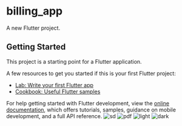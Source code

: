 # billing_app

A new Flutter project.

## Getting Started

This project is a starting point for a Flutter application.

A few resources to get you started if this is your first Flutter project:

- [Lab: Write your first Flutter app](https://docs.flutter.dev/get-started/codelab)
- [Cookbook: Useful Flutter samples](https://docs.flutter.dev/cookbook)

For help getting started with Flutter development, view the
[online documentation](https://docs.flutter.dev/), which offers tutorials,
samples, guidance on mobile development, and a full API reference.
![sd](https://github.com/user-attachments/assets/b10c5a06-63dc-41c2-8808-03c55a3d7a69)
![pdf](https://github.com/user-attachments/assets/b41592d4-e157-4ef5-8a47-079539228d39)
![light](https://github.com/user-attachments/assets/80f6d0d5-09d5-4f3c-b36f-75104403a4d8)
![dark](https://github.com/user-attachments/assets/e112a72f-8a91-4984-9a36-0fea9fae7371)
